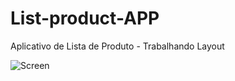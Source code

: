 # List-product-APP
Aplicativo de Lista de Produto - Trabalhando Layout

![Screen](https://user-images.githubusercontent.com/16269962/65004866-4b546800-d8d4-11e9-909f-9340905fdb0f.PNG)
